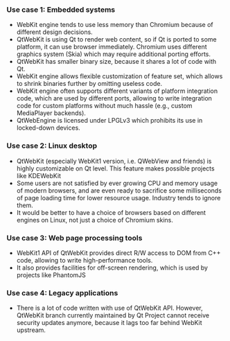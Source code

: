 ### Use case 1: Embedded systems
* WebKit engine tends to use less memory than Chromium because of different design decisions.
* QtWebKit is using Qt to render web content, so if Qt is ported to some platform, it can use browser immediately. Chromium uses different graphics system (Skia) which may require additional porting efforts.
* QtWebKit has smaller binary size, because it shares a lot of code with Qt.
* WebKit engine allows flexible customization of feature set, which allows to shrink binaries further by omitting useless code.
* WebKit engine often supports different variants of platform integration code, which are used by different ports, allowing to write integration code for custom platforms without much hassle (e.g., custom MediaPlayer backends).
* QtWebEngine is licensed under LPGLv3 which prohibits its use in locked-down devices.

### Use case 2: Linux desktop
* QtWebKit (especially WebKit1 version, i.e. QWebView and friends) is highly customizable on Qt level. This feature makes possible projects like KDEWebKit
* Some users are not satisfied by ever growing CPU and memory usage of modern browsers, and are even ready to sacrifice some milliseconds of page loading time for lower resource usage. Industry tends to ignore them.
* It would be better to have a choice of browsers based on different engines on Linux, not just a choice of Chromium skins.

### Use case 3: Web page processing tools
* WebKit1 API of QtWebKit provides direct R/W access to DOM from C++ code, allowing to write high-performance tools. 
* It also provides facilities for off-screen rendering, which is used by projects like PhantomJS

### Use case 4: Legacy applications
* There is a lot of code written with use of QtWebKit API. However, QtWebKit branch currently maintained by Qt Project cannot receive security updates anymore, because it lags too far behind WebKit upstream.